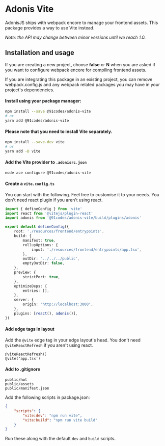 # Adonis Vite

AdonisJS ships with webpack encore to manage your frontend assets. This package provides a way to use Vite instead.

_Note: the API may change between minor versions until we reach 1.0._

## Installation and usage

If you are creating a new project, choose **false** or **N** when you are asked if you want to configure webpack encore for compiling frontend assets.

If you are integrating this package in an existing project, you can remove webpack.config.js and any webpack related packages you may have in your project's dependencies.

#### Install using your package manager:

```sh
npm install --save @91codes/adonis-vite
# or
yarn add @91codes/adonis-vite
```

#### Please note that you need to install Vite separately.

```sh
npm install --save-dev vite
# or
yarn add -D vite
```

#### Add the Vite provider to `.adonisrc.json`

```sh
node ace configure @91codes/adonis-vite
```

#### Create a `vite.config.ts`

You can start with the following. Feel free to customise it to your needs. You don't need react plugin if you aren't using react.

```ts
import { defineConfig } from 'vite'
import react from '@vitejs/plugin-react'
import adonis from '@91codes/adonis-vite/build/plugins/adonis'

export default defineConfig({
	root: './resources/frontend/entrypoints',
	build: {
		manifest: true,
		rollupOptions: {
			input: './resources/frontend/entrypoints/app.tsx',
		},
		outDir: '../../../public',
		emptyOutDir: false,
	},
	preview: {
		strictPort: true,
	},
	optimizeDeps: {
		entries: [],
	},
	server: {
		origin: 'http://localhost:3000',
	},
	plugins: [react(), adonis()],
})
```

#### Add edge tags in layout

Add the `@vite` edge tag in your edge layout's head. You don't need `@viteReactRefresh` if you aren't using react.

```edge
@viteReactRefresh()
@vite('app.tsx')
```

#### Add to .gitignore

```
public/hot
public/assets
public/manifest.json
```

Add the following scripts in package.json:

```json
{
	"scripts": {
		"vite:dev": "npm run vite",
		"vite:build": "npm run vite build"
	}
}
```

Run these along with the default `dev` and `build` scripts.
